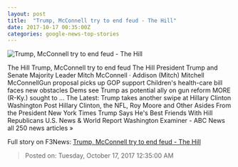 ```yaml
---
layout: post
title:  "Trump, McConnell try to end feud - The Hill"
date: 2017-10-17 00:35:00Z
categories: google-news-top-stories
---
```


![Trump, McConnell try to end feud - The Hill](http://thehill.com/sites/default/files/trumpdoanld_mcconnellmitch_101617getty_lead.jpg)

The Hill Trump, McConnell try to end feud The Hill President Trump and Senate Majority Leader Mitch McConnell · Addison (Mitch) Mitchell McConnellGun proposal picks up GOP support Children's health-care bill faces new obstacles Dems see Trump as potential ally on gun reform MORE (R-Ky.) sought to ... The Latest: Trump takes another swipe at Hillary Clinton Washington Post Hillary Clinton, the NFL, Roy Moore and Other Asides From the President New York Times Trump Says He's Best Friends With Hill Republicans U.S. News & World Report Washington Examiner - ABC News all 250 news articles »


Full story on F3News: [Trump, McConnell try to end feud - The Hill](http://www.f3nws.com/n/VgAbgD)

> Posted on: Tuesday, October 17, 2017 12:35:00 AM
